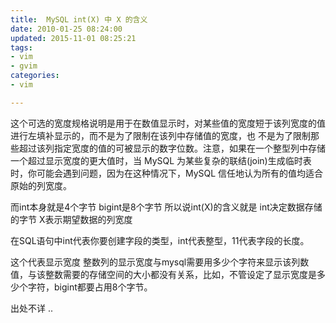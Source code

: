 ```yaml
---
title:  MySQL int(X) 中 X 的含义
date: 2010-01-25 08:24:00
updated: 2015-11-01 08:25:21
tags: 
- vim
- gvim
categories: 
- vim

---
```

这个可选的宽度规格说明是用于在数值显示时，对某些值的宽度短于该列宽度的值进行左填补显示的，而不是为了限制在该列中存储值的宽度，也 不是为了限制那些超过该列指定宽度的值的可被显示的数字位数。注意，如果在一个整型列中存储一个超过显示宽度的更大值时，当 MySQL 为某些复杂的联结(join)生成临时表时，你可能会遇到问题，因为在这种情况下，MySQL 信任地认为所有的值均适合原始的列宽度。

而int本身就是4个字节 bigint是8个字节 所以说int(X)的含义就是 int决定数据存储的字节 X表示期望数据的列宽度

在SQL语句中int代表你要创建字段的类型，int代表整型，11代表字段的长度。

这个代表显示宽度
整数列的显示宽度与mysql需要用多少个字符来显示该列数值，与该整数需要的存储空间的大小都没有关系，比如，不管设定了显示宽度是多少个字符，bigint都要占用8个字节。

出处不详 ..
